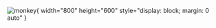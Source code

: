 ![monkey](https://media.tenor.com/U_avfn4Np9wAAAAd/work-angry.gif, "me, everyday"){ width="800" height="600" style="display: block; margin: 0 auto" }
